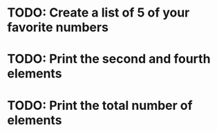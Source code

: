 # TODO: Create a list of 5 of your favorite numbers
# TODO: Print the second and fourth elements
# TODO: Print the total number of elements
